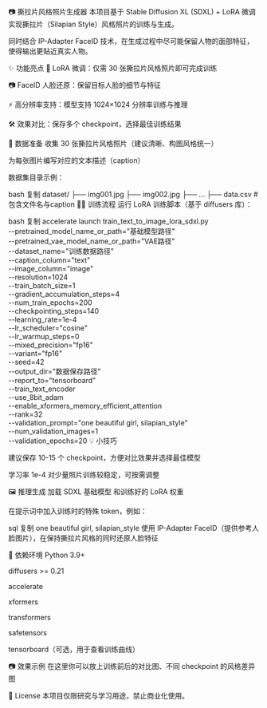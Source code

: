 📷 撕拉片风格照片生成器
本项目基于 Stable Diffusion XL (SDXL) + LoRA 微调 实现撕拉片（Silapian Style）风格照片的训练与生成。

同时结合 IP-Adapter FaceID 技术，在生成过程中尽可能保留人物的面部特征，使得输出更贴近真实人物。

✨ 功能亮点
🎨 LoRA 微调：仅需 30 张撕拉片风格照片即可完成训练

📷 FaceID 人脸还原：保留目标人脸的细节与特征

⚡ 高分辨率支持：模型支持 1024×1024 分辨率训练与推理

🛠 效果对比：保存多个 checkpoint，选择最佳训练结果

📂 数据准备
收集 30 张撕拉片风格照片（建议清晰、构图风格统一）

为每张图片编写对应的文本描述（caption）

数据集目录示例：

bash
复制
dataset/
   ├── img001.jpg
   ├── img002.jpg
   ├── ...
   ├── data.csv   # 包含文件名与caption
🏋️‍♂️ 训练流程
运行 LoRA 训练脚本（基于 diffusers 库）：

bash
复制
accelerate launch train_text_to_image_lora_sdxl.py \
  --pretrained_model_name_or_path="基础模型路径" \
  --pretrained_vae_model_name_or_path="VAE路径" \
  --dataset_name="训练数据路径" \
  --caption_column="text" \
  --image_column="image" \
  --resolution=1024 \
  --train_batch_size=1 \
  --gradient_accumulation_steps=4 \
  --num_train_epochs=200 \
  --checkpointing_steps=140 \
  --learning_rate=1e-4 \
  --lr_scheduler="cosine" \
  --lr_warmup_steps=0 \
  --mixed_precision="fp16" \
  --variant="fp16" \
  --seed=42 \
  --output_dir="数据保存路径" \
  --report_to="tensorboard" \
  --train_text_encoder \
  --use_8bit_adam \
  --enable_xformers_memory_efficient_attention \
  --rank=32 \
  --validation_prompt="one beautiful girl, silapian_style" \
  --num_validation_images=1 \
  --validation_epochs=20
💡 小技巧

建议保存 10-15 个 checkpoint，方便对比效果并选择最佳模型

学习率 1e-4 对少量照片训练较稳定，可按需调整

🖼️ 推理生成
加载 SDXL 基础模型 和训练好的 LoRA 权重

在提示词中加入训练时的特殊 token，例如：

sql
复制
one beautiful girl, silapian_style
使用 IP-Adapter FaceID（提供参考人脸图片），在保持撕拉片风格的同时还原人脸特征

📌 依赖环境
Python 3.9+

diffusers >= 0.21

accelerate

xformers

transformers

safetensors

tensorboard（可选，用于查看训练曲线）

📷 效果示例
在这里你可以放上训练前后的对比图、不同 checkpoint 的风格差异图

📝 License
本项目仅限研究与学习用途，禁止商业化使用。



